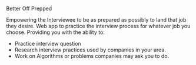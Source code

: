 Better Off Prepped

Empowering the Interviewee to be as prepared as possibly to land that job they desire. Web app to practice the interview process for whatever job you choose.  Providing you with the ability to:

- Practice interview question
- Research interview practices used by companies in your area.
- Work on Algorithms or problems companies may ask you to do.
